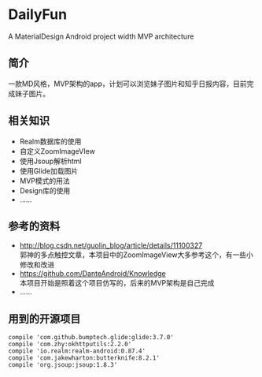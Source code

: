 # DailyFun
A MaterialDesign Android project width MVP architecture

## 简介
一款MD风格，MVP架构的app，计划可以浏览妹子图片和知乎日报内容，目前完成妹子图片。
## 相关知识

 - Realm数据库的使用
 - 自定义ZoomImageVIew
 - 使用Jsoup解析html
 - 使用Glide加载图片
 - MVP模式的用法
 - Design库的使用
 - ......

## 参考的资料

 - http://blog.csdn.net/guolin_blog/article/details/11100327  
 郭神的多点触控文章，本项目中的ZoomImageView大多参考这个，有一些小修改和改进
 - https://github.com/DanteAndroid/Knowledge  
 本项目开始是照着这个项目仿写的，后来的MVP架构是自己完成
 - ......

## 用到的开源项目
    compile 'com.github.bumptech.glide:glide:3.7.0'
    compile 'com.zhy:okhttputils:2.2.0'
    compile 'io.realm:realm-android:0.87.4'
    compile 'com.jakewharton:butterknife:8.2.1'
    compile 'org.jsoup:jsoup:1.8.3'
